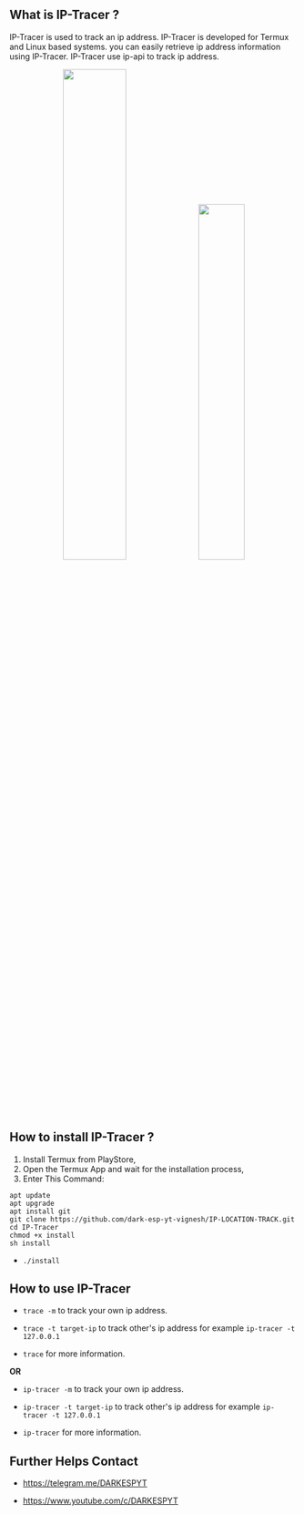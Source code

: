 ## What is IP-Tracer ?

IP-Tracer is used to track an ip address. IP-Tracer is developed for Termux and Linux based systems. you can easily retrieve ip address information using IP-Tracer. IP-Tracer use ip-api to track ip address.

<p align="center">
<img width="47%" src="src/Screenshot_2018-08-06-15-32-17-1.png"/>
<img width="40%" src="src/Screenshot_2020-05-17-20-52-59-1.png"/>
</p>

## How to install IP-Tracer ?
1. Install Termux from PlayStore,
2. Open the Termux App and wait for the installation process,
3. Enter This Command:
```
apt update
apt upgrade
apt install git
git clone https://github.com/dark-esp-yt-vignesh/IP-LOCATION-TRACK.git
cd IP-Tracer
chmod +x install
sh install
```
* `./install`


## How to use IP-Tracer

* `trace -m` to track your own ip address.

* `trace -t target-ip` to track other's ip address for example `ip-tracer -t 127.0.0.1`

* `trace` for more information.

**OR**

* `ip-tracer -m` to track your own ip address.

* `ip-tracer -t target-ip` to track other's ip address for example `ip-tracer -t 127.0.0.1`

* `ip-tracer` for more information.


## Further Helps Contact

* https://telegram.me/DARKESPYT

* https://www.youtube.com/c/DARKESPYT
